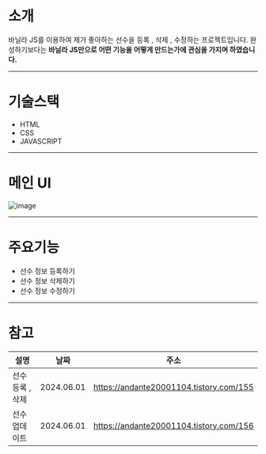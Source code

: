 # 소개 

바닐라 JS를 이용하여 제가 좋아하는 선수을 등록 , 삭제 , 수정하는 프로젝트입니다. 
완성하기보다는  **바닐라 JS만으로 어떤 기능을 어떻게 만드는가에 관심을 가지며 하였습니다.** 

---

# 기술스택 

- HTML
- CSS
- JAVASCRIPT

---

# 메인 UI

![image](https://github.com/Andante23/vanilajs/assets/98266983/af447303-b622-4107-bbe7-21f2f9a3a24b)

---

# 주요기능 

- 선수 정보 등록하기
- 선수 정보 삭제하기
- 선수 정보 수정하기

---

# 참고 

 설명 | 날짜 | 주소
--   | --   | --
선수등록 , 삭제 | 2024.06.01 | https://andante20001104.tistory.com/155
선수업데이트 | 2024.06.01  | https://andante20001104.tistory.com/156

